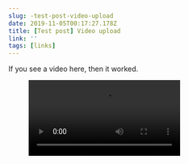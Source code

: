 ```yaml
---
slug: -test-post-video-upload
date: 2019-11-05T00:17:27.178Z
title: [Test post] Video upload
link: ''
tags: [links]
---
```


If you see a video here, then it worked.

<figure><video src="/videos/2019-11-05--test-post-video-upload-0.mp4" alt="darkmode.mp4"></video></figure>

